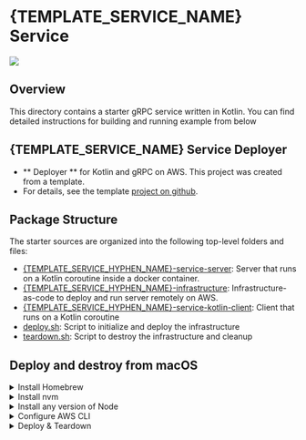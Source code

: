 # {TEMPLATE_SERVICE_NAME} Service

![](logo/hypto_grpc_kotlin.png)

## Overview

This directory contains a starter gRPC service written in Kotlin.
You can find detailed instructions for building and running example from below

## {TEMPLATE_SERVICE_NAME} Service Deployer

- ** Deployer ** for Kotlin and gRPC on AWS. This project was created from a template. 
- For details, see the template [project on github](https://gitlab.com/hwslabs/starter-service).

## Package Structure

The starter sources are organized into the following top-level folders and files:

- [{TEMPLATE_SERVICE_HYPHEN_NAME}-service-server]({TEMPLATE_SERVICE_HYPHEN_NAME}-service-server): Server that runs on a Kotlin coroutine inside a docker container.
- [{TEMPLATE_SERVICE_HYPHEN_NAME}-infrastructure]({TEMPLATE_SERVICE_HYPHEN_NAME}-infrastructure): Infrastructure-as-code to deploy and run server remotely on AWS.
- [{TEMPLATE_SERVICE_HYPHEN_NAME}-service-kotlin-client]({TEMPLATE_SERVICE_HYPHEN_NAME}-service-kotlin-client): Client that runs on a Kotlin coroutine
- [deploy.sh](deploy.sh): Script to initialize and deploy the infrastructure
- [teardown.sh](teardown.sh): Script to destroy the infrastructure and cleanup

## Deploy and destroy from macOS
<details>
  <summary>Install Homebrew</summary>

Download and install Homebrew:

  ```sh
  /bin/bash -c "$(curl -fsSL https://raw.githubusercontent.com/Homebrew/install/HEAD/install.sh)"
  ```
</details>

<details>
  <summary>Install nvm</summary>

Install latest version of nvm:

  ```sh
  brew install nvm
  ```
</details>
<details>
  <summary>Install any version of Node</summary>

Install latest version of node:

  ```sh
  nvm install node
  ```

or any specific version of node:

  ```sh
  nvm install 14.17.6
  ```
</details>
<details>
<summary>Configure AWS CLI</summary>

Follow the instructions from [AWS CDK Getting Started](https://docs.aws.amazon.com/cdk/latest/guide/getting_started.html#getting_started_prerequisites)
to configure your AWS account

</details>
<details>
<summary>Deploy & Teardown</summary>

To intialize and deploy, run:

  ```sh
  ./deploy.sh
  ```

To teardown and cleanup, run:

  ```sh
  ./teardown.sh
  ```

</details>

